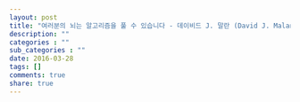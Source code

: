 ```yaml
---
layout: post
title: "여러분의 뇌는 알고리즘을 풀 수 있습니다 - 데이비드 J. 말란 (David J. Malan)"
description: ""
categories : ""
sub_categories : ""
date: 2016-03-28
tags: []
comments: true
share: true
---
```




